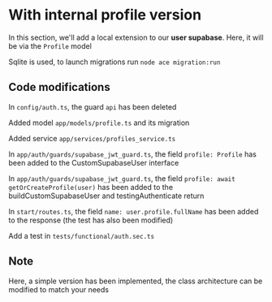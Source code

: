 # With internal profile version

In this section, we'll add a local extension to our **user supabase**. Here, it will be via the `Profile` model

Sqlite is used, to launch migrations run `node ace migration:run`

## Code modifications

In `config/auth.ts`, the guard `api` has been deleted

Added model `app/models/profile.ts` and its migration

Added service `app/services/profiles_service.ts`

In `app/auth/guards/supabase_jwt_guard.ts`, the field `profile: Profile` has been added to the CustomSupabaseUser interface

In `app/auth/guards/supabase_jwt_guard.ts`, the field `profile: await getOrCreateProfile(user)` has been added to the buildCustomSupabaseUser and testingAuthenticate return

In `start/routes.ts`, the field `name: user.profile.fullName` has been added to the response (the test has also been modified)

Add a test in `tests/functional/auth.sec.ts`

## Note
Here, a simple version has been implemented, the class architecture can be modified to match your needs